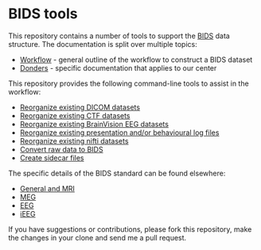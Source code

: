 # BIDS tools

This repository contains a number of tools to support the [BIDS](http://bids.neuroimaging.io/) data structure. The documentation is split over multiple topics:
  * [Workflow](doc/workflow.md) - general outline of the workflow to construct a BIDS dataset
  * [Donders](doc/donders.md) - specific documentation that applies to our center

This repository provides the following command-line tools to assist in the workflow:
  * [Reorganize existing DICOM datasets](doc/reorganize_dicom_files.md)
  * [Reorganize existing CTF datasets](doc/reorganize_ctf_files.md)
  * [Reorganize existing BrainVision EEG datasets](doc/reorganize_brainvision_files.md)
  * [Reorganize existing presentation and/or behavioural log files](doc/reorganize_presentation_files.md)
  * [Reorganize existing nifti datasets](doc/reorganize_nifti_files.md)
  * [Convert raw data to BIDS](doc/convert_raw_to_bids.md)
  * [Create sidecar files](doc/create_sidecar_files.md)

The specific details of the BIDS standard can be found elsewhere:
  * [General and MRI](http://bit.ly/bids_mri)
  * [MEG](http://bit.ly/bids_mri)
  * [EEG](http://bit.ly/bids_eeg)
  * [iEEG](http://bit.ly/bids_ieeg)

If you have suggestions or contributions, please fork this repository, make the changes in your clone and send me a pull request.

